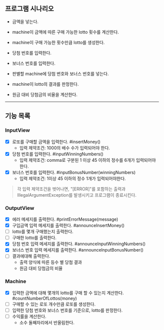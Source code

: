 ## 프로그램 시나리오

- 금액을 넣는다.
- machine이 금액에 따른 구매 가능한 lotto 횟수를 계산한다.
- machine이 구매 가능한 횟수만큼 lotto를 생성한다.

- 당첨 번호를 입력한다.
- 보너스 번호를 입력한다.

- 판별할 machine에 당첨 번호와 보너스 번호를 넣는다.
- machine이 lotto의 결과를 판정한다.
- 원금 대비 당첨금의 비율을 계산한다.

---

## 기능 목록

### InputView

- [x] 로또를 구매할 금액을 입력한다. #insertMoney()
    - 입력 제약조건: 1000의 배수 수가 입력되어야 한다.
- [x] 당첨 번호를 입력한다. #inputWinningNumbers()
    - 입력 제약조건: comma로 구분된 1 이상 45 이하의 정수를 6개가 입력되어야한다.
- [x] 보너스 번호를 입력한다. #inputBonusNumber(winningNumbers)
    - 입력 제약조건: 1이상 45 이하의 정수 1개가 입력되어야한다.

> 각 입력 제약조건을 벗어나면, "[ERROR]"를 포함하는 출력과 IllegalArgumentException를 발생시키고 프로그램이 종료시킨다.

### OutputView
- [x] 에러 메세지를 출력한다. #printErrorMessage(message)
- [x] 구입금액 입력 메세지를 출력한다. #announceInsertMoney()
- [ ] lotto를 몇개 구매했는지 출력한다.
- [ ] 구매한 lotto를 출력한다.
- [x] 당첨 번호 입력 메세지를 출력한다. #announceInputWinningNumbers()
- [x] 보너스 번호 입력 메세지를 출력한다. #announceInputBonusNumber()
- [ ] 결과에대해 출력한다.
  - 출력 양식에 따른 등수 별 당첨 결과
  - 원금 대비 당첨금의 비율

### Machine

- [x] 입력한 금액에 대해 몇개의 lotto를 구매 할 수 있는지 계산한다. #countNumberOfLottos(money)
- [ ] 구매할 수 있는 로또 개수만큼 로또를 생성한다.
- [ ] 입력한 당첨 번호와 보너스 번호를 기준으로, lotto를 판정한다.
- [ ] 수익률을 계산한다.
    - 소수 둘째자리에서 반올림한다.
